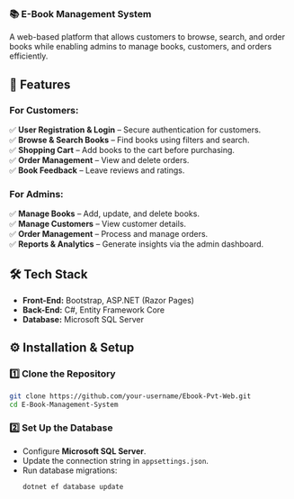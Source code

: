 ### **📚 E-Book Management System**  
A web-based platform that allows customers to browse, search, and order books while enabling admins to manage books, customers, and orders efficiently.  

## **🚀 Features**  

### **For Customers:**  
✅ **User Registration & Login** – Secure authentication for customers.  
✅ **Browse & Search Books** – Find books using filters and search.  
✅ **Shopping Cart** – Add books to the cart before purchasing.  
✅ **Order Management** – View and delete orders.  
✅ **Book Feedback** – Leave reviews and ratings.  

### **For Admins:**  
✅ **Manage Books** – Add, update, and delete books.  
✅ **Manage Customers** – View customer details.  
✅ **Order Management** – Process and manage orders.  
✅ **Reports & Analytics** – Generate insights via the admin dashboard.  

## **🛠️ Tech Stack**  
- **Front-End:** Bootstrap, ASP.NET (Razor Pages)  
- **Back-End:** C#, Entity Framework Core  
- **Database:** Microsoft SQL Server  

## **⚙️ Installation & Setup**  

### **1️⃣ Clone the Repository**  
```sh
git clone https://github.com/your-username/Ebook-Pvt-Web.git
cd E-Book-Management-System
```

### **2️⃣ Set Up the Database**  
- Configure **Microsoft SQL Server**.  
- Update the connection string in `appsettings.json`.  
- Run database migrations:  
  ```sh
  dotnet ef database update
  ``` 

